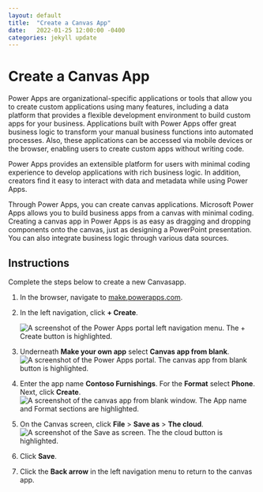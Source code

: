 ```yaml
---
layout: default
title:  "Create a Canvas App"
date:   2022-01-25 12:00:00 -0400
categories: jekyll update
---
```

# Create a Canvas App

Power Apps are organizational-specific applications or tools that allow you to create custom applications using many features, including a data platform that provides a flexible development environment to build custom apps for your business. Applications built with Power Apps offer great business logic to transform your manual business functions into automated processes. Also, these applications can be accessed via mobile devices or the browser, enabling users to create custom apps without writing code.

Power Apps provides an extensible platform for users with minimal coding experience to develop applications with rich business logic. In addition, creators find it easy to interact with data and metadata while using Power Apps.

Through Power Apps, you can create canvas applications. Microsoft Power Apps allows you to build business apps from a canvas with minimal coding. Creating a canvas app in Power Apps is as easy as dragging and dropping components onto the canvas, just as designing a PowerPoint presentation. You can also integrate business logic through various data sources.

## Instructions

Complete the steps below to create a new Canvasapp.

1. In the browser, navigate to [make.powerapps.com](https://make.powerapps.com).
1. In the left navigation, click **+ Create**.

    ![A screenshot of the Power Apps portal left navigation menu. The + Create button is highlighted.](../../images/1-create.jpg)
1. Underneath **Make your own app** select **Canvas app from blank**.
    ![A screenshot of the Power Apps portal. The canvas app from blank button is highlighted.](../../images/1-canvas-app.jpg)
1. Enter the app name **Contoso Furnishings**. For the **Format** select **Phone**. Next, click **Create**.
    ![A screenshot of the canvas app from blank window. The App name and Format sections are highlighted.](../../images/1-create-app.jpg)
1. On the Canvas screen, click **File** > **Save as** > **The cloud**.
    ![A screenshot of the Save as screen. The the cloud button is highlighted.](../../images/1-save.jpg)
1. Click **Save**.
1. Click the **Back arrow** in the left navigation menu to return to the canvas app.
